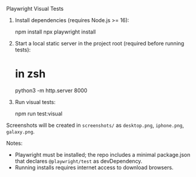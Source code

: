 Playwright Visual Tests

1) Install dependencies (requires Node.js >= 16):

   npm install
   npx playwright install

2) Start a local static server in the project root (required before running tests):

   # in zsh
   python3 -m http.server 8000

3) Run visual tests:

   npm run test:visual

Screenshots will be created in `screenshots/` as `desktop.png`, `iphone.png`, `galaxy.png`.

Notes:
- Playwright must be installed; the repo includes a minimal package.json that declares `@playwright/test` as devDependency.
- Running installs requires internet access to download browsers.
